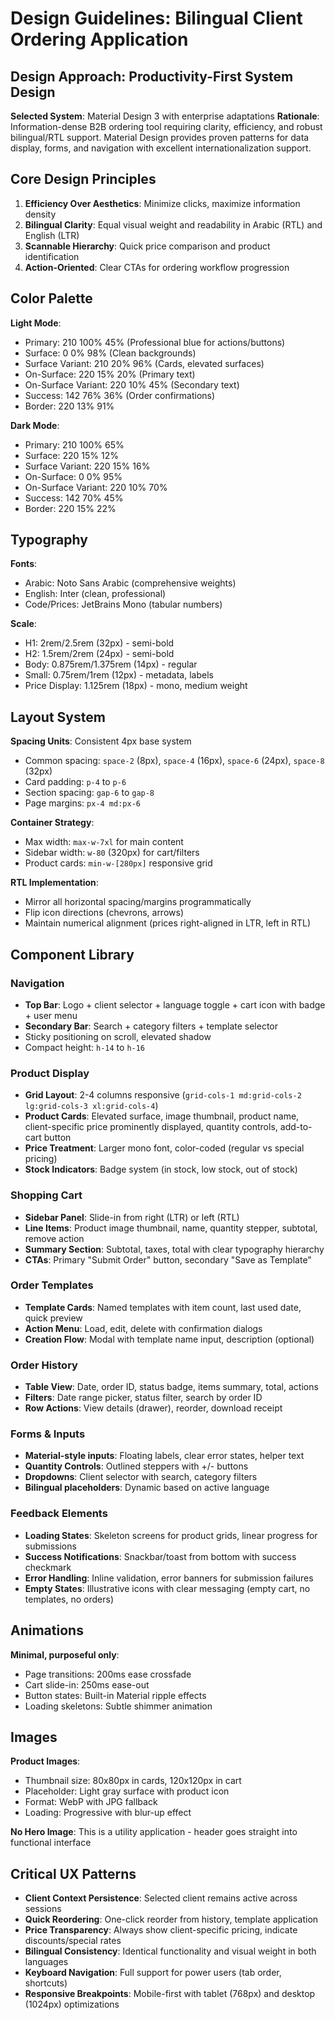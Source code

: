 # Design Guidelines: Bilingual Client Ordering Application

## Design Approach: Productivity-First System Design
**Selected System**: Material Design 3 with enterprise adaptations
**Rationale**: Information-dense B2B ordering tool requiring clarity, efficiency, and robust bilingual/RTL support. Material Design provides proven patterns for data display, forms, and navigation with excellent internationalization support.

## Core Design Principles
1. **Efficiency Over Aesthetics**: Minimize clicks, maximize information density
2. **Bilingual Clarity**: Equal visual weight and readability in Arabic (RTL) and English (LTR)
3. **Scannable Hierarchy**: Quick price comparison and product identification
4. **Action-Oriented**: Clear CTAs for ordering workflow progression

## Color Palette

**Light Mode**:
- Primary: 210 100% 45% (Professional blue for actions/buttons)
- Surface: 0 0% 98% (Clean backgrounds)
- Surface Variant: 210 20% 96% (Cards, elevated surfaces)
- On-Surface: 220 15% 20% (Primary text)
- On-Surface Variant: 220 10% 45% (Secondary text)
- Success: 142 76% 36% (Order confirmations)
- Border: 220 13% 91%

**Dark Mode**:
- Primary: 210 100% 65%
- Surface: 220 15% 12%
- Surface Variant: 220 15% 16%
- On-Surface: 0 0% 95%
- On-Surface Variant: 220 10% 70%
- Success: 142 70% 45%
- Border: 220 15% 22%

## Typography

**Fonts**: 
- Arabic: Noto Sans Arabic (comprehensive weights)
- English: Inter (clean, professional)
- Code/Prices: JetBrains Mono (tabular numbers)

**Scale**:
- H1: 2rem/2.5rem (32px) - semi-bold
- H2: 1.5rem/2rem (24px) - semi-bold  
- Body: 0.875rem/1.375rem (14px) - regular
- Small: 0.75rem/1rem (12px) - metadata, labels
- Price Display: 1.125rem (18px) - mono, medium weight

## Layout System

**Spacing Units**: Consistent 4px base system
- Common spacing: `space-2` (8px), `space-4` (16px), `space-6` (24px), `space-8` (32px)
- Card padding: `p-4` to `p-6`
- Section spacing: `gap-6` to `gap-8`
- Page margins: `px-4 md:px-6`

**Container Strategy**:
- Max width: `max-w-7xl` for main content
- Sidebar width: `w-80` (320px) for cart/filters
- Product cards: `min-w-[280px]` responsive grid

**RTL Implementation**:
- Mirror all horizontal spacing/margins programmatically
- Flip icon directions (chevrons, arrows)
- Maintain numerical alignment (prices right-aligned in LTR, left in RTL)

## Component Library

### Navigation
- **Top Bar**: Logo + client selector + language toggle + cart icon with badge + user menu
- **Secondary Bar**: Search + category filters + template selector
- Sticky positioning on scroll, elevated shadow
- Compact height: `h-14` to `h-16`

### Product Display
- **Grid Layout**: 2-4 columns responsive (`grid-cols-1 md:grid-cols-2 lg:grid-cols-3 xl:grid-cols-4`)
- **Product Cards**: Elevated surface, image thumbnail, product name, client-specific price prominently displayed, quantity controls, add-to-cart button
- **Price Treatment**: Larger mono font, color-coded (regular vs special pricing)
- **Stock Indicators**: Badge system (in stock, low stock, out of stock)

### Shopping Cart
- **Sidebar Panel**: Slide-in from right (LTR) or left (RTL)
- **Line Items**: Product image thumbnail, name, quantity stepper, subtotal, remove action
- **Summary Section**: Subtotal, taxes, total with clear typography hierarchy
- **CTAs**: Primary "Submit Order" button, secondary "Save as Template"

### Order Templates
- **Template Cards**: Named templates with item count, last used date, quick preview
- **Action Menu**: Load, edit, delete with confirmation dialogs
- **Creation Flow**: Modal with template name input, description (optional)

### Order History
- **Table View**: Date, order ID, status badge, items summary, total, actions
- **Filters**: Date range picker, status filter, search by order ID
- **Row Actions**: View details (drawer), reorder, download receipt

### Forms & Inputs
- **Material-style inputs**: Floating labels, clear error states, helper text
- **Quantity Controls**: Outlined steppers with +/- buttons
- **Dropdowns**: Client selector with search, category filters
- **Bilingual placeholders**: Dynamic based on active language

### Feedback Elements
- **Loading States**: Skeleton screens for product grids, linear progress for submissions
- **Success Notifications**: Snackbar/toast from bottom with success checkmark
- **Error Handling**: Inline validation, error banners for submission failures
- **Empty States**: Illustrative icons with clear messaging (empty cart, no templates, no orders)

## Animations
**Minimal, purposeful only**:
- Page transitions: 200ms ease crossfade
- Cart slide-in: 250ms ease-out
- Button states: Built-in Material ripple effects
- Loading skeletons: Subtle shimmer animation

## Images
**Product Images**:
- Thumbnail size: 80x80px in cards, 120x120px in cart
- Placeholder: Light gray surface with product icon
- Format: WebP with JPG fallback
- Loading: Progressive with blur-up effect

**No Hero Image**: This is a utility application - header goes straight into functional interface

## Critical UX Patterns
- **Client Context Persistence**: Selected client remains active across sessions
- **Quick Reordering**: One-click reorder from history, template application
- **Price Transparency**: Always show client-specific pricing, indicate discounts/special rates
- **Bilingual Consistency**: Identical functionality and visual weight in both languages
- **Keyboard Navigation**: Full support for power users (tab order, shortcuts)
- **Responsive Breakpoints**: Mobile-first with tablet (768px) and desktop (1024px) optimizations